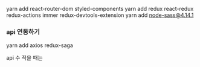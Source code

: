 yarn add react-router-dom styled-components
yarn add redux react-redux redux-actions immer redux-devtools-extension
yarn add node-sass@4.14.1
### api 연동하기

yarn add axios redux-saga

api 수 적을 때는


